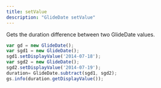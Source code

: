 ```yaml
---
title: setValue
description: "GlideDate setValue"
---
```

Gets the duration difference between two GlideDate values.

```js
var gd = new GlideDate();
var sgd1 = new GlideDate();
sgd1.setDisplayValue('2014-07-18');
var sgd2 = new GlideDate();
sgd2.setDisplayValue('2014-07-19');
duration= GlideDate.subtract(sgd1, sgd2);
gs.info(duration.getDisplayValue());
```
